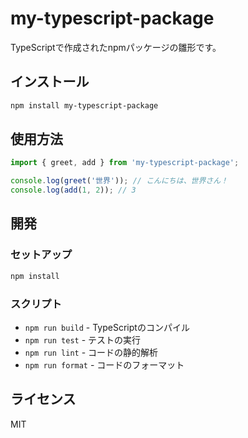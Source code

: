 # my-typescript-package

TypeScriptで作成されたnpmパッケージの雛形です。

## インストール

```bash
npm install my-typescript-package
```

## 使用方法

```typescript
import { greet, add } from 'my-typescript-package';

console.log(greet('世界')); // こんにちは、世界さん！
console.log(add(1, 2)); // 3
```

## 開発

### セットアップ

```bash
npm install
```

### スクリプト

- `npm run build` - TypeScriptのコンパイル
- `npm run test` - テストの実行
- `npm run lint` - コードの静的解析
- `npm run format` - コードのフォーマット

## ライセンス

MIT 